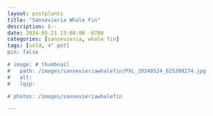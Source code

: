 ```yaml
---
layout: postplants
title: "Sansevieria Whale Fin"
description: $--
date: 2024-05-21 13:00:00 -0700
categories: [sansevieria, whale fin]
tags: [sold, 4" pot]
pin: false

# image: # thumbnail
#   path: /images/sansevieriawhalefin/PXL_20240524_025208274.jpg
#   alt:
#   lqip:

# photos: /images/sansevieriawhalefin

---
```

